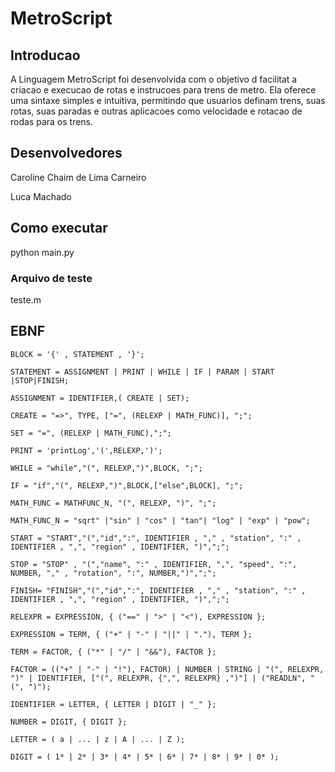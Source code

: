# MetroScript

## Introducao
A Linguagem MetroScript foi desenvolvida com o objetivo d facilitat a criacao e execucao de rotas e instrucoes para trens de metro. Ela oferece uma sintaxe simples e intuitiva, permitindo que usuarios definam trens, suas rotas, suas paradas e outras aplicacoes como velocidade e rotacao de rodas para os trens.

## Desenvolvedores
Caroline Chaim de Lima Carneiro

Luca Machado

## Como executar
python main.py

### Arquivo de teste
teste.m

## EBNF

```
BLOCK = '{' , STATEMENT , '}';

STATEMENT = ASSIGNMENT | PRINT | WHILE | IF | PARAM | START |STOP|FINISH;

ASSIGNMENT = IDENTIFIER,( CREATE | SET);

CREATE = "=>", TYPE, ["=", (RELEXP | MATH_FUNC)], ";";

SET = "=", (RELEXP | MATH_FUNC),";";

PRINT = 'printLog','(',RELEXP,')';

WHILE = "while","(", RELEXP,")",BLOCK, ";";

IF = "if","(", RELEXP,")",BLOCK,["else",BLOCK], ";";

MATH_FUNC = MATHFUNC_N, "(", RELEXP, ")", ";";

MATH_FUNC_N = "sqrt" |"sin" | "cos" | "tan"| "log" | "exp" | "pow";

START = "START","(","id",":", IDENTIFIER , "," , "station", ":" , IDENTIFIER , ",", "region" , IDENTIFIER, ")",";";

STOP = "STOP" , "(","name", ":" , IDENTIFIER, ",", "speed", ":", NUMBER, "," , "rotation", ":", NUMBER,")",";";

FINISH= "FINISH","(","id",":", IDENTIFIER , "," , "station", ":" , IDENTIFIER , ",", "region" , IDENTIFIER, ")",";";

RELEXPR = EXPRESSION, { ("==" | ">" | "<"), EXPRESSION };

EXPRESSION = TERM, { ("+" | "-" | "||" | "."), TERM };

TERM = FACTOR, { ("*" | "/" | "&&"), FACTOR };

FACTOR = (("+" | "-" | "!"), FACTOR) | NUMBER | STRING | "(", RELEXPR, ")" | IDENTIFIER, ["(", RELEXPR, {",", RELEXPR} ,")"] | ("READLN", "(", ")");

IDENTIFIER = LETTER, { LETTER | DIGIT | "_" };

NUMBER = DIGIT, { DIGIT };

LETTER = ( a | ... | z | A | ... | Z );

DIGIT = ( 1* | 2* | 3* | 4* | 5* | 6* | 7* | 8* | 9* | 0* );

```
